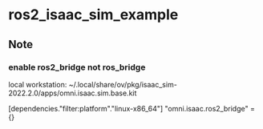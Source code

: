 # ros2_isaac_sim_example

## Note
### enable ros2_bridge not ros_bridge
local workstation: ~/.local/share/ov/pkg/isaac_sim-2022.2.0/apps/omni.isaac.sim.base.kit

[dependencies."filter:platform"."linux-x86_64"]
"omni.isaac.ros2_bridge" = {}
